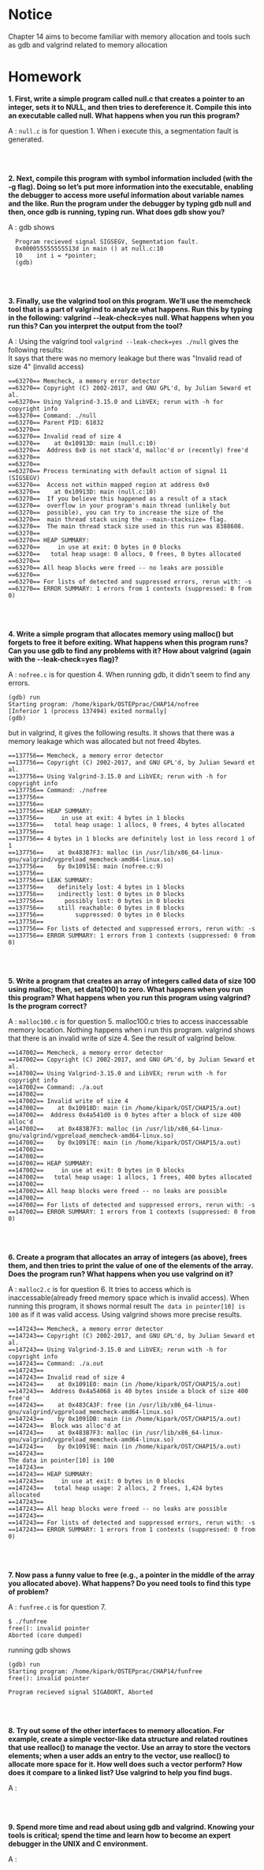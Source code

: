 
# Notice

Chapter 14 aims to become familiar with memory allocation and tools such as gdb and valgrind related to memory allocation  

# Homework

**1. First, write a simple program called null.c that creates a pointer to an integer, sets it to NULL, and then tries to dereference it. Compile this into an executable called null. What happens when you run this program?**  

A : `null.c` is for question 1. When i execute this, a segmentation fault is generated.  

<br><br>  

**2. Next, compile this program with symbol information included (with the -g flag). Doing so let’s put more information into the executable, enabling the debugger to access more useful information about variable names and the like. Run the program under the debugger by typing gdb null and then, once gdb is running, typing
run. What does gdb show you?**  

A : gdb shows 
  ```
    Program recieved signal SIGSEGV, Segmentation fault.
    0x000055555555513d in main () at null.c:10
    10    int i = *pointer;
    (gdb)
  ```
  
<br><br>  

**3. Finally, use the valgrind tool on this program. We’ll use the memcheck tool that is a part of valgrind to analyze what happens. Run this by typing in the following: valgrind --leak-check=yes null. What happens when you run this? Can you interpret the output from the tool?**  

A : Using the valgrind tool `valgrind --leak-check=yes ./null` gives the following results:  
  It says that there was no memory leakage but there was "Invalid read of size 4" (invalid access)  
  
  ```
  ==63270== Memcheck, a memory error detector
  ==63270== Copyright (C) 2002-2017, and GNU GPL'd, by Julian Seward et al.
  ==63270== Using Valgrind-3.15.0 and LibVEX; rerun with -h for copyright info
  ==63270== Command: ./null
  ==63270== Parent PID: 61832
  ==63270== 
  ==63270== Invalid read of size 4
  ==63270==    at 0x10913D: main (null.c:10)
  ==63270==  Address 0x0 is not stack'd, malloc'd or (recently) free'd
  ==63270== 
  ==63270== 
  ==63270== Process terminating with default action of signal 11 (SIGSEGV)
  ==63270==  Access not within mapped region at address 0x0
  ==63270==    at 0x10913D: main (null.c:10)
  ==63270==  If you believe this happened as a result of a stack
  ==63270==  overflow in your program's main thread (unlikely but
  ==63270==  possible), you can try to increase the size of the
  ==63270==  main thread stack using the --main-stacksize= flag.
  ==63270==  The main thread stack size used in this run was 8388608.
  ==63270== 
  ==63270== HEAP SUMMARY:
  ==63270==     in use at exit: 0 bytes in 0 blocks
  ==63270==   total heap usage: 0 allocs, 0 frees, 0 bytes allocated
  ==63270== 
  ==63270== All heap blocks were freed -- no leaks are possible
  ==63270== 
  ==63270== For lists of detected and suppressed errors, rerun with: -s
  ==63270== ERROR SUMMARY: 1 errors from 1 contexts (suppressed: 0 from 0)
  ```  

<br><br>  

**4. Write a simple program that allocates memory using malloc() but forgets to free it before exiting. What happens when this program runs? Can you use gdb to find any problems with it? How about valgrind (again with the --leak-check=yes flag)?**  

A :  `nofree.c` is for question 4. When running gdb, it didn't seem to find any errors.
  ```
  (gdb) run
  Starting program: /home/kipark/OSTEPprac/CHAP14/nofree
  [Inferior 1 (process 137494) exited normally]
  (gdb)
  ```
  
  but in valgrind, it gives the following results. It shows that there was a memory leakage which was allocated but not freed 4bytes.  
  ```
  ==137756== Memcheck, a memory error detector
  ==137756== Copyright (C) 2002-2017, and GNU GPL'd, by Julian Seward et al.
  ==137756== Using Valgrind-3.15.0 and LibVEX; rerun with -h for copyright info
  ==137756== Command: ./nofree
  ==137756==
  ==137756==
  ==137756== HEAP SUMMARY:
  ==137756==     in use at exit: 4 bytes in 1 blocks
  ==137756==   total heap usage: 1 allocs, 0 frees, 4 bytes allocated
  ==137756==
  ==137756== 4 bytes in 1 blocks are definitely lost in loss record 1 of 1
  ==137756==    at 0x483B7F3: malloc (in /usr/lib/x86_64-linux-gnu/valgrind/vgpreload_memcheck-amd64-linux.so)
  ==137756==    by 0x10915E: main (nofree.c:9)
  ==137756==
  ==137756== LEAK SUMMARY:
  ==137756==    definitely lost: 4 bytes in 1 blocks
  ==137756==    indirectly lost: 0 bytes in 0 blocks
  ==137756==      possibly lost: 0 bytes in 0 blocks
  ==137756==    still reachable: 0 bytes in 0 blocks
  ==137756==         suppressed: 0 bytes in 0 blocks
  ==137756==
  ==137756== For lists of detected and suppressed errors, rerun with: -s
  ==137756== ERROR SUMMARY: 1 errors from 1 contexts (suppressed: 0 from 0)
  ```
  
<br><br>  

**5. Write a program that creates an array of integers called data of size 100 using malloc; then, set data[100] to zero. What happens when you run this program? What happens when you run this program using valgrind? Is the program correct?**  

A : `malloc100.c` is for question 5. malloc100.c tries to access inaccessable memory location. Nothing happens when i run this program.
    valgrind shows that there is an invalid write of size 4. See the result of valgrind below.  
  
  ```
  ==147002== Memcheck, a memory error detector
  ==147002== Copyright (C) 2002-2017, and GNU GPL'd, by Julian Seward et al.
  ==147002== Using Valgrind-3.15.0 and LibVEX; rerun with -h for copyright info
  ==147002== Command: ./a.out
  ==147002==
  ==147002== Invalid write of size 4
  ==147002==    at 0x10918D: main (in /home/kipark/OST/CHAP15/a.out)
  ==147002==  Address 0x4a541d0 is 0 bytes after a block of size 400 alloc'd
  ==147002==    at 0x483B7F3: malloc (in /usr/lib/x86_64-linux-gnu/valgrind/vgpreload_memcheck-amd64-linux.so)
  ==147002==    by 0x10917E: main (in /home/kipark/OST/CHAP15/a.out)
  ==147002==
  ==147002==
  ==147002== HEAP SUMMARY:
  ==147002==     in use at exit: 0 bytes in 0 blocks
  ==147002==   total heap usage: 1 allocs, 1 frees, 400 bytes allocated
  ==147002==
  ==147002== All heap blocks were freed -- no leaks are possible
  ==147002==
  ==147002== For lists of detected and suppressed errors, rerun with: -s
  ==147002== ERROR SUMMARY: 1 errors from 1 contexts (suppressed: 0 from 0)
  ```
  
<br><br>  

**6. Create a program that allocates an array of integers (as above), frees them, and then tries to print the value of one of the elements of the array. Does the program run? What happens when you use valgrind on it?**  

A :  `malloc2.c` is for question 6. It tries to access which is inaccessable(already freed memory space which is invalid access).
  When running this program, it shows normal result `The data in pointer[10] is 100` as if it was valid access.
  Using valgrind shows more precise results.
  
  ```
  ==147243== Memcheck, a memory error detector
  ==147243== Copyright (C) 2002-2017, and GNU GPL'd, by Julian Seward et al.
  ==147243== Using Valgrind-3.15.0 and LibVEX; rerun with -h for copyright info
  ==147243== Command: ./a.out
  ==147243==
  ==147243== Invalid read of size 4
  ==147243==    at 0x1091E0: main (in /home/kipark/OST/CHAP15/a.out)
  ==147243==  Address 0x4a54068 is 40 bytes inside a block of size 400 free'd
  ==147243==    at 0x483CA3F: free (in /usr/lib/x86_64-linux-gnu/valgrind/vgpreload_memcheck-amd64-linux.so)
  ==147243==    by 0x1091DB: main (in /home/kipark/OST/CHAP15/a.out)
  ==147243==  Block was alloc'd at
  ==147243==    at 0x483B7F3: malloc (in /usr/lib/x86_64-linux-gnu/valgrind/vgpreload_memcheck-amd64-linux.so)
  ==147243==    by 0x10919E: main (in /home/kipark/OST/CHAP15/a.out)
  ==147243==
  The data in pointer[10] is 100
  ==147243==
  ==147243== HEAP SUMMARY:
  ==147243==     in use at exit: 0 bytes in 0 blocks
  ==147243==   total heap usage: 2 allocs, 2 frees, 1,424 bytes allocated
  ==147243==
  ==147243== All heap blocks were freed -- no leaks are possible
  ==147243==
  ==147243== For lists of detected and suppressed errors, rerun with: -s
  ==147243== ERROR SUMMARY: 1 errors from 1 contexts (suppressed: 0 from 0)
  ```

<br><br>  

**7. Now pass a funny value to free (e.g., a pointer in the middle of the array you allocated above). What happens? Do you need tools to find this type of problem?**  

A : `funfree.c` is for question 7. 
  ```
  $ ./funfree
  free(): invalid pointer
  Aborted (core dumped)
  ```
  
  running gdb shows 
  ```
  (gdb) run 
  Starting program: /home/kipark/OSTEPprac/CHAP14/funfree
  free(): invalid pointer
  
  Program recieved signal SIGABORT, Aborted
  
  ```
  
<br><br>  

**8. Try out some of the other interfaces to memory allocation. For example, create a simple vector-like data structure and related routines that use realloc() to manage the vector. Use an array to store the vectors elements; when a user adds an entry to the vector, use realloc() to allocate more space for it. How well does such a vector perform? How does it compare to a linked list? Use valgrind to help you find bugs.**  

A :  
  
<br><br>  

**9. Spend more time and read about using gdb and valgrind. Knowing your tools is critical; spend the time and learn how to become an expert debugger in the UNIX and C environment.**  

A :  
